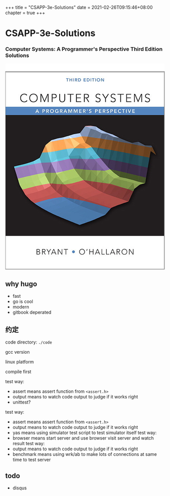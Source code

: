 +++
title = "CSAPP-3e-Solutions"
date = 2021-02-26T09:15:46+08:00
chapter = true
+++

# CSAPP-3e-Solutions

### Computer Systems: A Programmer's Perspective Third Edition Solutions

![](/csapp3e-cover.jpg)

## why hugo

- fast
- go is cool
- modern
- gitbook deperated

## 约定

code directory: `./code`

gcc version

linux platform

compile first

test way:
- assert means assert function from `<assert.h>`
- output means to watch code output to judge if it works right
- unittest?

test way:
- assert means assert function from `<assert.h>`
- output means to watch code output to judge if it works right
- yas means using simulator test script to test simulator itself
test way:
- browser means start server and use browser visit server and watch result
test way:
- output means to watch code output to judge if it works right
- benchmark means using wrk/ab to make lots of connections at same time to test
    server


## todo

- disqus

